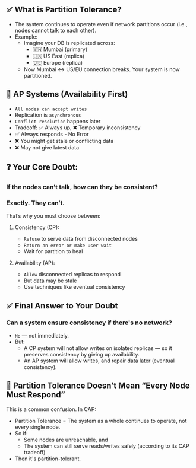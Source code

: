 ## ✅ What is Partition Tolerance?
- The system continues to operate even if network partitions occur (i.e., nodes cannot talk to each other).
- Example:
   - Imagine your DB is replicated across:
     - 🇮🇳 Mumbai (primary)
     - 🇺🇸 US East (replica)
     - 🇩🇪 Europe (replica)
    - Now Mumbai ↔ US/EU connection breaks.
Your system is now partitioned.

## 🔹 AP Systems (Availability First)
- `All nodes can accept writes`
- Replication is `asynchronous`
- `Conflict resolution` happens later
- Tradeoff: ✅ Always up, ❌ Temporary inconsistency
- ✅ Always responds - No Error
- ❌ You might get stale or conflicting data
- ❌ May not give latest data



## ❓ Your Core Doubt:
### If the nodes can’t talk, how can they be consistent?
### Exactly. They can’t.
That’s why you must choose between:
1. Consistency (CP):
    - `Refuse` to serve data from disconnected nodes
    - `Return an error or make user wait`
    - Wait for partition to heal

2. Availability (AP):
   - `Allow` disconnected replicas to respond
   - But data may be stale
   - Use techniques like eventual consistency

## ✅ Final Answer to Your Doubt
### Can a system ensure consistency if there's no network?

- `No` — not immediately.
- But:
  - A CP system will not allow writes on isolated replicas — so it preserves consistency by giving up availability.
  - An AP system will allow writes, and repair data later (eventual consistency).

## 🧠 Partition Tolerance Doesn’t Mean “Every Node Must Respond”
This is a common confusion. In CAP:
- Partition Tolerance = The system as a whole continues to operate, not every single node.
- So if:
  - Some nodes are unreachable, and
  - The system can still serve reads/writes safely (according to its CAP tradeoff)
- Then it's partition-tolerant.
